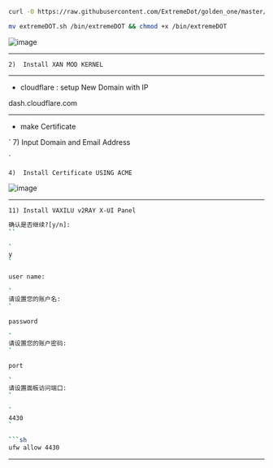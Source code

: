 
```sh
curl -O https://raw.githubusercontent.com/ExtremeDot/golden_one/master/extremeDOT.sh && chmod +x extremeDOT.sh

mv extremeDOT.sh /bin/extremeDOT && chmod +x /bin/extremeDOT
```

![image](https://user-images.githubusercontent.com/120102306/227279766-363c3255-0ef9-4407-9710-aafbc49e9403.png)

***

`
2)  Install XAN MOD KERNEL
`

***

* cloudflare : setup New Domain with IP

dash.cloudflare.com

***

* make Certificate

`
7) Input Domain and Email Address

`

`
4)  Install Certificate USING ACME
`

![image](https://user-images.githubusercontent.com/120102306/227280472-3a9b4122-98ed-4ce7-9190-9117de209f74.png)

***

`
11) Install VAXILU v2RAY X-UI Panel 
`

```sh
确认是否继续?[y/n]:
``

`
y
`

user name:

`
请设置您的账户名:
`

password

`
请设置您的账户密码:
`

port

`
请设置面板访问端口:
`

`
4430
`

```sh
ufw allow 4430
```

***





